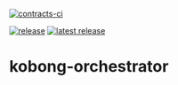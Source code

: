 [![contracts-ci](https://github.com/dh1293-hub/kobong-orchestrator/actions/workflows/contracts-ci.yml/badge.svg?branch=main)](https://github.com/dh1293-hub/kobong-orchestrator/actions/workflows/contracts-ci.yml)

<!-- badges:start -->
[![release](https://github.com/dh1293-hub/kobong-orchestrator/actions/workflows/release.yml/badge.svg)](https://github.com/dh1293-hub/kobong-orchestrator/actions/workflows/release.yml)
[![latest release](https://img.shields.io/github/v/release/dh1293-hub/kobong-orchestrator?display_name=tag&sort=semver)](https://github.com/dh1293-hub/kobong-orchestrator/releases/latest)
<!-- badges:end -->
# kobong-orchestrator

 



